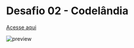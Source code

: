 # Desafio 02 - Codelândia
 
[Acesse aqui](https://lipebarros.github.io/desafio-2-codelandia/)

![preview](https://user-images.githubusercontent.com/92649421/148624972-059c67b4-ad69-4de4-9598-d54003cb4ae9.jpg)
